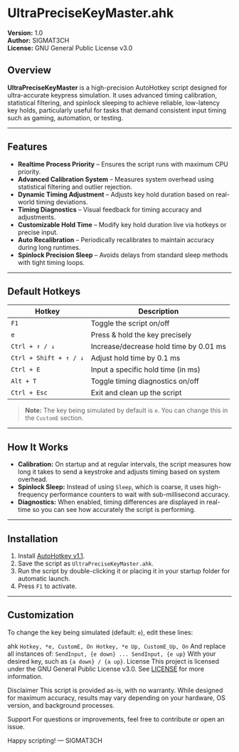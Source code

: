 # UltraPreciseKeyMaster.ahk

**Version:** 1.0  
**Author:** SIGMAT3CH  
**License:** GNU General Public License v3.0

## Overview

**UltraPreciseKeyMaster** is a high-precision AutoHotkey script designed for ultra-accurate keypress simulation. It uses advanced timing calibration, statistical filtering, and spinlock sleeping to achieve reliable, low-latency key holds, particularly useful for tasks that demand consistent input timing such as gaming, automation, or testing.

---

## Features

- **Realtime Process Priority** – Ensures the script runs with maximum CPU priority.
- **Advanced Calibration System** – Measures system overhead using statistical filtering and outlier rejection.
- **Dynamic Timing Adjustment** – Adjusts key hold duration based on real-world timing deviations.
- **Timing Diagnostics** – Visual feedback for timing accuracy and adjustments.
- **Customizable Hold Time** – Modify key hold duration live via hotkeys or precise input.
- **Auto Recalibration** – Periodically recalibrates to maintain accuracy during long runtimes.
-  **Spinlock Precision Sleep** – Avoids delays from standard sleep methods with tight timing loops.

---

## Default Hotkeys

| Hotkey           | Description                              |
|------------------|------------------------------------------|
| `F1`             | Toggle the script on/off                 |
| `e`              | Press & hold the key precisely           |
| `Ctrl + ↑ / ↓`   | Increase/decrease hold time by 0.01 ms   |
| `Ctrl + Shift + ↑ / ↓` | Adjust hold time by 0.1 ms         |
| `Ctrl + E`       | Input a specific hold time (in ms)       |
| `Alt + T`        | Toggle timing diagnostics on/off         |
| `Ctrl + Esc`     | Exit and clean up the script             |

> **Note:** The key being simulated by default is `e`. You can change this in the `CustomE` section.

---

## How It Works

- **Calibration:** On startup and at regular intervals, the script measures how long it takes to send a keystroke and adjusts timing based on system overhead.
- **Spinlock Sleep:** Instead of using `Sleep`, which is coarse, it uses high-frequency performance counters to wait with sub-millisecond accuracy.
- **Diagnostics:** When enabled, timing differences are displayed in real-time so you can see how accurately the script is performing.

---

## Installation

1. Install [AutoHotkey v1.1](https://www.autohotkey.com/).
2. Save the script as `UltraPreciseKeyMaster.ahk`.
3. Run the script by double-clicking it or placing it in your startup folder for automatic launch.
4. Press `F1` to activate.

---

## Customization

To change the key being simulated (default: `e`), edit these lines:

ahk
`Hotkey, *e, CustomE, On
Hotkey, *e Up, CustomE_Up, On`
And replace all instances of:
`SendInput, {e down}
...
SendInput, {e up}`
With your desired key, such as `{a down} / {a up}`.
License
This project is licensed under the GNU General Public License v3.0.
See [LICENSE](https://github.com/SIGMAT3CH/UltraPreciseKeyMaster/blob/main/LICENSE) for more information.

Disclaimer
This script is provided as-is, with no warranty. While designed for maximum accuracy, results may vary depending on your hardware, OS version, and background processes.

Support
For questions or improvements, feel free to contribute or open an issue.

Happy scripting!
— SIGMAT3CH
